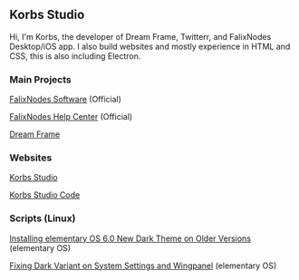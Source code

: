 ## Korbs Studio
Hi, I'm Korbs, the developer of Dream Frame, Twitterr, and FalixNodes Desktop/iOS app. I also build websites and mostly experience in HTML and CSS, this is also including Electron.

### Main Projects
[FalixNodes Software](https://software.falixnodes.net) (Official)

[FalixNodes Help Center](https://help.falixnodes.net) (Official)

[Dream Frame](https://dreamframe.korbsstudio.com)

### Websites
[Korbs Studio](https://KorbsStudio.com)

[Korbs Studio Code](https://code.korbsstudio.com/)

### Scripts (Linux)
[Installing elementary OS 6.0 New Dark Theme on Older Versions](https://github.com/KorbsStudio/elementary-OS-6.0-Theme-Installer) (elementary OS)

[Fixing Dark Variant on System Settings and Wingpanel](https://github.com/KorbsStudio/elementary-5.1.7-dark-mode-fix) (elementary OS)
